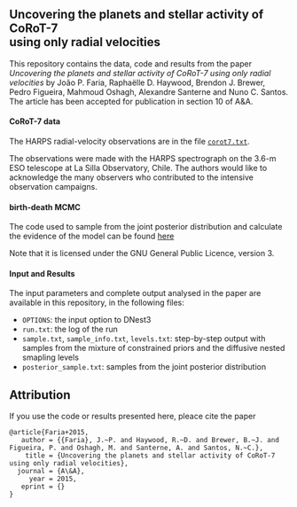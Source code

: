 ## Uncovering the planets and stellar activity of CoRoT-7 <br/> using only radial velocities


This repository contains the data, code and results from the paper
_Uncovering the planets and stellar activity of CoRoT-7 using only radial velocities_
by João P. Faria, Raphaëlle D. Haywood, Brendon J. Brewer, Pedro Figueira, Mahmoud Oshagh, Alexandre Santerne and Nuno C. Santos. The article has been accepted for publication in section 10 of A&A.


#### CoRoT-7 data

The HARPS radial-velocity observations are in the file [`corot7.txt`](https://github.com/j-faria/exoBD-CoRoT7/blob/master/corot7.txt).

The observations were made with the HARPS spectrograph on the 3.6-m ESO telescope at La Silla Observatory, Chile.
The authors would like to acknowledge the many observers who contributed to the intensive observation campaigns.


#### birth-death MCMC

The code used to sample from the joint posterior distribution and calculate the evidence of the model can be found [here](https://github.com/eggplantbren/Exoplanet/tree/gp_quasiperiodic_noise)

Note that it is licensed under the GNU General Public Licence, version 3.

#### Input and Results

The input parameters and complete output analysed in the paper are available in this repository, in the following files:

- `OPTIONS`: the input option to DNest3
- `run.txt`: the log of the run
- `sample.txt`, `sample_info.txt`, `levels.txt`: step-by-step output with samples from the mixture of constrained priors and the diffusive nested smapling levels
- `posterior_sample.txt`: samples from the joint posterior distribution



## Attribution

If you use the code or results presented here, pleace cite the paper

    @article{Faria+2015,
       author = {{Faria}, J.~P. and Haywood, R.~D. and Brewer, B.~J. and Figueira, P. and Oshagh, M. and Santerne, A. and Santos, N.~C.},
        title = {Uncovering the planets and stellar activity of CoRoT-7 using only radial velocities},
      journal = {A\&A},
         year = 2015,
       eprint = {}
    }



